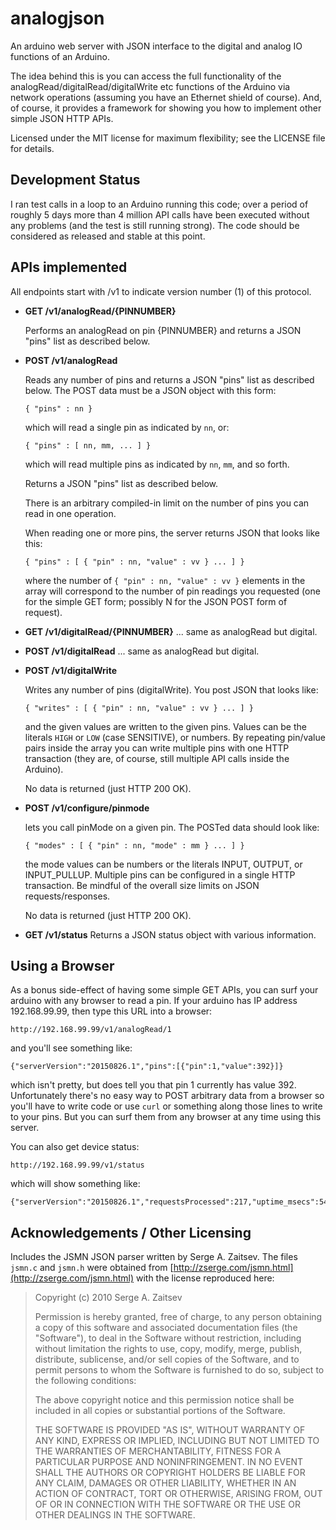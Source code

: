 # analogjson

An arduino web server with JSON interface to the digital and analog IO functions of an Arduino.

The idea behind this is you can access the full functionality of the analogRead/digitalRead/digitalWrite etc functions of the Arduino via network operations (assuming you have an Ethernet shield of course). And, of course, it provides a framework for showing you how to implement other simple JSON HTTP APIs.

Licensed under the MIT license for maximum flexibility; see the LICENSE file for details.

## Development Status
I ran test calls in a loop to an Arduino running this code; over a period of roughly 5 days more than 4 million API calls have been executed without any problems (and the test is still running strong). The code should be considered as released and stable at this point.


## APIs implemented

All endpoints start with /v1 to indicate version number (1) of this protocol.

* **GET /v1/analogRead/{PINNUMBER}**

    Performs an analogRead on pin {PINNUMBER} and returns a JSON "pins" list as described below.

* **POST /v1/analogRead**

    Reads any number of pins and returns a JSON "pins" list as described below. The POST data must be a JSON object with this form:

    `{ "pins" : nn }`

    which will read a single pin as indicated by `nn`, or:

    `{ "pins" : [ nn, mm, ... ] }`

    which will read multiple pins as indicated by `nn`, `mm`, and so forth.

    Returns a JSON "pins" list as described below.

    There is an arbitrary compiled-in limit on the number of pins you can read in one operation.

    When reading one or more pins, the server returns JSON that looks like this:

    `{ "pins" : [ { "pin" : nn, "value" : vv } ... ] }`

    where the number of `{ "pin" : nn, "value" : vv }` elements in the array will correspond to the number of pin readings you requested (one for the simple GET form; possibly N for the JSON POST form of request).


* **GET /v1/digitalRead/{PINNUMBER}** ... same as analogRead but digital.

* **POST /v1/digitalRead** ... same as analogRead but digital.

* **POST /v1/digitalWrite**

    Writes any number of pins (digitalWrite). You post JSON that looks like:

    `{ "writes" : [ { "pin" : nn, "value" : vv } ... ] }`

    and the given values are written to the given pins. Values can be the literals `HIGH` or `LOW` (case SENSITIVE), or numbers. By repeating pin/value pairs inside the array you can write multiple pins with one HTTP transaction (they are, of course, still multiple API calls inside the Arduino).

    No data is returned (just HTTP 200 OK).

* **POST /v1/configure/pinmode**

    lets you call pinMode on a given pin. The POSTed data should look like:

    `{ "modes" : [ { "pin" : nn, "mode" : mm } ... ] }`

    the mode values can be numbers or the literals INPUT, OUTPUT, or INPUT_PULLUP. Multiple pins can be configured in a single HTTP transaction. Be mindful of the overall size limits on JSON requests/responses.

    No data is returned (just HTTP 200 OK).

* **GET /v1/status** Returns a JSON status object with various information.

## Using a Browser

As a bonus side-effect of having some simple GET APIs, you can surf your arduino with any browser to read a pin. If your arduino has IP address 192.168.99.99, then type this URL into a browser:

    http://192.168.99.99/v1/analogRead/1

and you'll see something like:

    {"serverVersion":"20150826.1","pins":[{"pin":1,"value":392}]}

which isn't pretty, but does tell you that pin 1 currently has value 392. Unfortunately there's no easy way to POST arbitrary data from a browser so you'll have to write code or use `curl` or something along those lines to write to your pins. But you can surf them from any browser at any time using this server.

You can also get device status:

    http://192.168.99.99/v1/status

which will show something like:

    {"serverVersion":"20150826.1","requestsProcessed":217,"uptime_msecs":54001313}

## Acknowledgements / Other Licensing

Includes the JSMN JSON parser written by Serge A. Zaitsev. The files `jsmn.c` and `jsmn.h` were obtained from [http://zserge.com/jsmn.html](http://zserge.com/jsmn.html) with the license reproduced here:


>Copyright (c) 2010 Serge A. Zaitsev
>
>Permission is hereby granted, free of charge, to any person obtaining a copy
>of this software and associated documentation files (the "Software"), to deal
>in the Software without restriction, including without limitation the rights
>to use, copy, modify, merge, publish, distribute, sublicense, and/or sell
>copies of the Software, and to permit persons to whom the Software is
>furnished to do so, subject to the following conditions:
>
>The above copyright notice and this permission notice shall be included in
>all copies or substantial portions of the Software.
>
>THE SOFTWARE IS PROVIDED "AS IS", WITHOUT WARRANTY OF ANY KIND, EXPRESS OR
>IMPLIED, INCLUDING BUT NOT LIMITED TO THE WARRANTIES OF MERCHANTABILITY,
>FITNESS FOR A PARTICULAR PURPOSE AND NONINFRINGEMENT. IN NO EVENT SHALL THE
>AUTHORS OR COPYRIGHT HOLDERS BE LIABLE FOR ANY CLAIM, DAMAGES OR OTHER
>LIABILITY, WHETHER IN AN ACTION OF CONTRACT, TORT OR OTHERWISE, ARISING FROM,
>OUT OF OR IN CONNECTION WITH THE SOFTWARE OR THE USE OR OTHER DEALINGS IN
>THE SOFTWARE.
>
